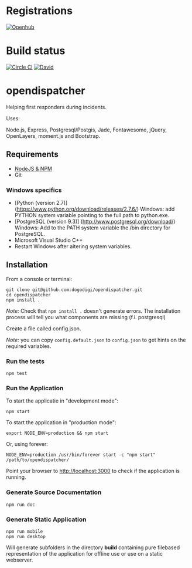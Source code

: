 # Registrations

[![Openhub](https://www.openhub.net/p/opendispatcher)](https://www.openhub.net/p/opendispatcher)


# Build status

[![Circle CI](https://circleci.com/gh/dogodigi/opendispatcher.svg?style=svg)](https://circleci.com/gh/dogodigi/opendispatcher)
[![David](https://david-dm.org/dogodigi/opendispatcher.svg)](https://david-dm.org/dogodigi/opendispatcher)

# opendispatcher

Helping first responders during incidents.

Uses:

Node.js, Express, Postgresql/Postgis, Jade, Fontawesome, jQuery, OpenLayers, moment.js and Bootstrap.

## Requirements

* [NodeJS & NPM](http://nodejs.org/download)
* Git

### Windows specifics
* [Python (version 2.7)] (https://www.python.org/download/releases/2.7.6/) Windows: add PYTHON system variable pointing to the full path to python.exe.
* [PostgreSQL (version 9.3)] (http://www.postgresql.org/download/) Windows: Add to the PATH system variable the /bin directory for PostgreSQL.
* Microsoft Visual Studio C++
* Restart Windows after altering system variables.

## Installation

From a console or terminal:

    git clone git@github.com:dogodigi/opendispatcher.git
    cd opendispatcher
    npm install .

*Note:* Check that `npm install .` doesn't generate errors. The installation
 process will tell you what components are missing (f.i. postgresql)

Create a file called config.json.

*Note:* you can copy `config.default.json` to `config.json` to get hints on the required variables.
### Run the tests

    npm test

### Run the Application

To start the applicatie in "development mode":

    npm start

To start the application in "production mode":

    export NODE_ENV=production && npm start

Or, using forever:

    NODE_ENV=production /usr/bin/forever start -c "npm start" /path/to/opendispatcher/

Point your browser to [http://localhost:3000](http://localhost:3000) to check if the application is running.

### Generate Source Documentation

    npm run doc

### Generate Static Application

    npm run mobile
    npm run desktop

Will generate subfolders in the directory **build** containing pure filebased representation of
the application for offline use or use on a static webserver.
